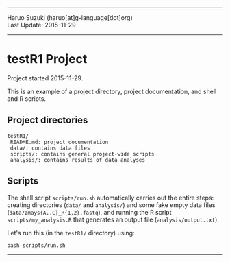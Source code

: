 ----------

Haruo Suzuki (haruo[at]g-language[dot]org)  
Last Update: 2015-11-29  

----------

# testR1 Project
Project started 2015-11-29.  

This is an example of a project directory, project documentation, and shell and R scripts.

## Project directories

    testR1/
     README.md: project documentation
     data/: contains data files
     scripts/: contains general project-wide scripts
     analysis/: contains results of data analyses

## Scripts

The shell script `scripts/run.sh` automatically carries out the entire steps: creating directories (`data/` and `analysis/`) and some fake empty data files (`data/zmays{A..C}_R{1,2}.fastq`), and running the R script `scripts/my_analysis.R` that generates an output file (`analysis/output.txt`).

Let's run this (in the `testR1/` directory) using:

    bash scripts/run.sh

----------


